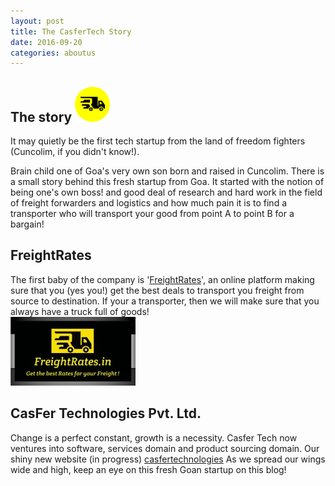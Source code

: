 ```yaml
---
layout: post
title: The CasferTech Story
date: 2016-09-20
categories: aboutus
---
```


The story  <img src="/static/img/logo.png" class="img-rounded img-responsive center-block" alt="business card" width="56" height="56">
-------

It may quietly be the first tech startup from the land of freedom fighters (Cuncolim, if you didn't know!).

Brain child one of Goa's very own son born and raised in Cuncolim. There is a small story behind this fresh startup from Goa. 
It started with the notion of being one's own boss! and good deal of research and hard work in the field of freight forwarders and
logistics and how much pain it is to find a transporter who will transport your good from point A to point B for a bargain!

FreightRates
--------
The first baby of the company is '[FreightRates](http://freightrates.in)', an online platform
making sure that you (yes you!) get the best deals to transport you freight from source to destination. If your a transporter,
then we will make sure that you always have a truck full of goods!
<br/>
<img src="/assets/aboutus/businesscard.jpg" alt="business card" class="img-responsive center-block" />


CasFer Technologies Pvt. Ltd.
-------
Change is a perfect constant, growth is a necessity. Casfer Tech now ventures into software, services domain and 
product sourcing domain. Our shiny new website (in progress) [casfertechnologies](http://casfertechnologies.com/)
As we spread our wings wide and high, keep an eye on this fresh Goan startup on this blog!
